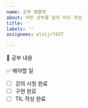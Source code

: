 ```yaml
---
name: 공부 템플릿
about: 어떤 공부를 할지 미리 작성
title: ''
labels: ''
assignees: alstjr7437

---
```


📜 공부 내용

✅ 해야할 일
- [ ] 강의 시청 완료
- [ ] 구현 완료
- [ ] TIL 작성 완료
